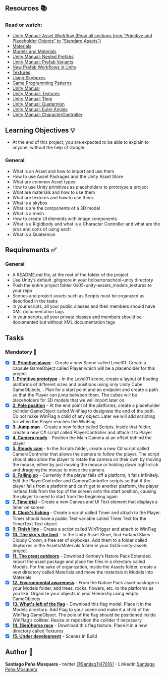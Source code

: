 # 
## Resources :books:
### Read or watch:

* [Unity Manual: Asset Workflow (Read all sections from “Primitive and Placeholder Objects” to “Standard Assets”)]()
* [Materials]()
* [Models and Materials]()
* [Unity Manual: Nested Prefabs]()
* [Unity Manual: Prefab Variants]()
* [New Prefab Workflows in Unity]()
* [Textures]()
* [Using Skyboxes]()
* [Game Programming Patterns]()
* [Unity Manual]()
* [Unity Manual: Textures]()
* [Unity Manual: Time]()
* [Unity Manual: Quaternion]()
* [Unity Manual: Euler Angles]()
* [Unity Manual: CharacterController]()
## Learning Objectives :bulb:
* At the end of this project, you are expected to be able to explain to anyone, without the help of Google:

### General
* What is an Asset and how to import and use them
* How to use Asset Packages and the Unity Asset Store
* What are common Asset types
* How to use Unity primitives as placeholders to prototype a project
* What are materials and how to use them
* What are textures and how to use them
* What is a skybox
* What is are the components of a 3D model
* What is a mesh
* How to create UI elements with image components
* What is a Rigidbody and what is a Character Controller and what are the pros and cons of using each
* What is a Quaternion
## Requirements :white_check_mark:
### General
* A README.md file, at the root of the folder of the project
* Use Unity’s default .gitignore in your holbertonschool-unity directory
* Push the entire project folder 0x05-unity-assets_models_textures to your repo
* Scenes and project assets such as Scripts must be organized as described in the tasks
* In your scripts, all your public classes and their members should have XML documentation tags
* In your scripts, all your private classes and members should be documented but without XML documentation tags
## Tasks
### Mandatory :page_with_curl:
- [x] **[0. Primitive player](./Assets/Scenes/Level01.unity)** - Create a new Scene called Level01. Create a capsule GameObject called Player which will be a placeholder for this project
- [x] **[1. Primitive prototype](./Assets/Scenes/Level01.unity)** - In the Level01 scene, create a layout of floating platforms of different sizes and positions using only Unity Cube GameObjects, . Plan for a start point and an endpoint and create a path so that the Player can jump between them. The cubes will be placeholders for 3D models that we will import later on
- [x] **[2. Pole position](./Assets/Scenes/Level01.unity)** - At the end point of the platforms, create a placeholder cylinder GameObject called WinFlag to designate the end of the path. Do not make WinFlag a child of any object. Later we will add scripting for when the Player reaches the WinFlag
- [x] **[3. Jump man](./Assets/Scenes/Level01.unity)** - Create a new folder called Scripts. Inside that folder, create a new C# script called PlayerController and attach it to Player
- [x] **[4. Camera ready](./Assets/Scenes/Level01.unity)** - Position the Main Camera at an offset behind the player
- [x] **[5. Steady cam](./Assets/Scenes/Level01.unity)** - In the Scripts folder, create a new C# script called CameraController that allows the camera to follow the player. The script should also allow the player to rotate the camera on their own by moving the mouse, either by just moving the mouse or holding down right-click and dragging the mouse to move the camera
- [x] **[6. Falling up](./Assets/Scenes/Level01.unity)** - Currently if the player falls off a platform, it falls infinitely. Edit the PlayerController and CameraController scripts so that if the player falls from a platform and can’t get to another platform, the player instead falls from the top of the screen onto the start position, causing the player to need to start from the beginning again
- [x] **[7. Time trial](./Assets/Scenes/Level01.unity)** - Create a new Canvas and UI Text element that displays a timer on screen
- [x] **[8. Clock's ticking](./Assets/Scenes/Level01.unity)** - Create a script called Timer and attach to the Player. Timer should have a public Text variable called Timer Text for the TimerText Text object
- [x] **[9. Finish line](./Assets/Scenes/Level01.unity)** - Create a script called WinTrigger and attach to WinFlag
- [x] **[10. The sky's the limit](./Assets/Scenes/Level01.unity)** - In the Unity Asset Store, find Farland Skies - Cloudy Crown, a free set of skyboxes. Add them to a folder called Skyboxes in the Assets/Materials folder in your 0x05-unity-assets project
- [x] **[11. The great outdoors](./Assets/Scenes/Level01.unity)** - Download Kenney’s Nature Pack Extended. Import the asset package and place the files in a directory called Models. For the sake of organization, inside the Assets folder, create a new directory called Materials and move the materials in Models into Materials
- [x] **[12. Environmental awareness](./Assets/Scenes/Level01.unity)** - From the Nature Pack asset package in your Models folder, add trees, rocks, flowers, etc. to the platforms as you like. Organize your objects in your Hierarchy using empty GameObjects
- [x] **[13. What's left of the flag](./Assets/Scenes/Level01.unity)** - Download this flag model. Place it in the Models directory. Add Flag to your scene and make it a child of the WinFlag GameObject. The pole of the flag should be positioned inside WinFlag‘s collider. Resize or reposition the collider if necessary
- [x] **[14. (Sea)horse race](./Assets/Scenes/Level01.unity)** - Download this flag texture. Place it in a new directory called Textures
- [x] **[15. Under development](./Builds/)** - Scenes in Build
## Author :pencil:
**Santiago Peña Mosquera** - twitter [@Santiag11470161](https://twitter.com/Santiag11470161) - LinkedIn [Santiago Peña Mosquera](https://www.linkedin.com/in/santiago-pe%C3%B1a-mosquera-abaa20196/)
